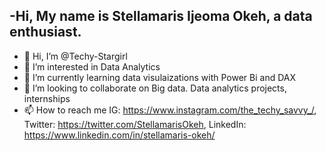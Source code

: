 -Hi, My name is Stellamaris Ijeoma Okeh, a data enthusiast.
- 
- 👋 Hi, I’m @Techy-Stargirl
- 👀 I’m interested in Data Analytics
- 🌱 I’m currently learning data visulaizations with Power Bi and DAX
- 💞️ I’m looking to collaborate on Big data. Data analytics projects, internships 
- 📫 How to reach me IG: https://www.instagram.com/the_techy_savvy_/, Twitter: https://twitter.com/StellamarisOkeh, LinkedIn: https://www.linkedin.com/in/stellamaris-okeh/

<!---
Techy-Stargirl/Techy-Stargirl is a ✨ special ✨ repository because its `README.md` (this file) appears on your GitHub profile.
You can click the Preview link to take a look at your changes.
--->
